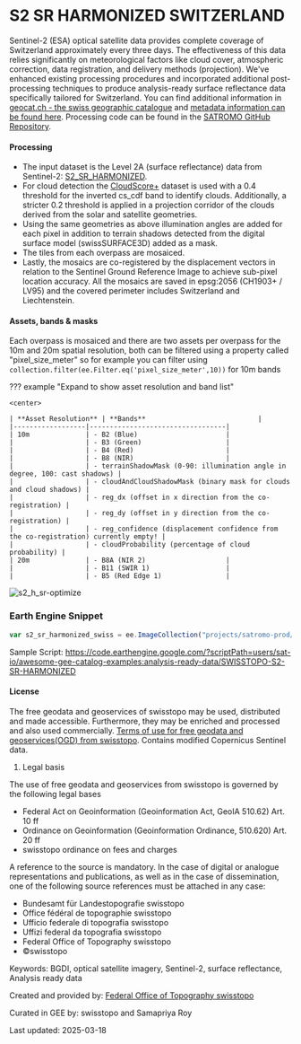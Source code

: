 # S2 SR HARMONIZED SWITZERLAND

Sentinel-2 (ESA) optical satellite data provides complete coverage of Switzerland approximately every three days. The effectiveness of this data
relies significantly on meteorological factors like cloud cover, atmospheric correction, data registration, and delivery methods (projection). We've
enhanced existing processing procedures and incorporated additional post-processing techniques to produce analysis-ready surface reflectance data
specifically tailored for Switzerland. You can find additional information in [geocat.ch - the swiss geographic catalogue](https://www.geocat.ch)
and [metadata information can be found here](https://www.geocat.ch/geonetwork/srv/eng/catalog.search#/metadata/7ae5cd5b-e872-4719-92c0-dc2f86c4d471). Processing code can be found in the [SATROMO GitHub Repository](https://github.com/swisstopo/topo-satromo).

#### Processing
- The input dataset is the Level 2A (surface reflectance) data from Sentinel-2: [S2_SR_HARMONIZED](https://developers.google.com/earth-engine/datasets/catalog/COPERNICUS_S2_SR_HARMONIZED?hl=en).
- For cloud detection the [CloudScore+](https://developers.google.com/earth-engine/datasets/catalog/GOOGLE_CLOUD_SCORE_PLUS_V1_S2_HARMONIZED?hl=en) dataset is used with a 0.4 threshold for the inverted cs_cdf band to identify clouds. Additionally, a stricter 0.2 threshold is applied in a projection corridor of the clouds derived from the solar and satellite geometries.
- Using the same geometries as above illumination angles are added for each pixel in addition to terrain shadows detected from the digital surface model (swissSURFACE3D) added as a mask.
- The tiles from each overpass are mosaiced.
- Lastly, the mosaics are co-registered by the displacement vectors in relation to the Sentinel Ground Reference Image to achieve sub-pixel location accuracy. All the mosaics are saved in epsg:2056 (CH1903+ / LV95) and the covered perimeter includes Switzerland and Liechtenstein.

#### Assets, bands & masks
Each overpass is mosaiced and there are two assets per overpass for the 10m and 20m spatial resolution, both can be filtered using a property called "pixel_size_meter" so for example you can filter using ```collection.filter(ee.Filter.eq('pixel_size_meter',10))``` for 10m bands

??? example "Expand to show asset resolution and band list"

    <center>

    | **Asset Resolution** | **Bands**                            |
    |------------------|----------------------------------|
    | 10m              | - B2 (Blue)                      |
    |                  | - B3 (Green)                     |
    |                  | - B4 (Red)                       |
    |                  | - B8 (NIR)                       |
    |                  | - terrainShadowMask (0-90: illumination angle in degree, 100: cast shadows) |
    |                  | - cloudAndCloudShadowMask (binary mask for clouds and cloud shadows) |
    |                  | - reg_dx (offset in x direction from the co-registration) |
    |                  | - reg_dy (offset in y direction from the co-registration) |
    |                  | - reg_confidence (displacement confidence from the co-registration) currently empty! |
    |                  | - cloudProbability (percentage of cloud probability) |
    | 20m              | - B8A (NIR 2)                    |
    |                  | - B11 (SWIR 1)                   |
    |                  | - B5 (Red Edge 1)                |

![s2_h_sr-optimize](https://github.com/samapriya/awesome-gee-community-datasets/assets/6677629/7f75b1c1-68bd-46e9-a789-ceab8c6763da)

### Earth Engine Snippet

```js
var s2_sr_harmonized_swiss = ee.ImageCollection("projects/satromo-prod/assets/col/S2_SR_HARMONIZED_SWISS");
```

Sample Script: https://code.earthengine.google.com/?scriptPath=users/sat-io/awesome-gee-catalog-examples:analysis-ready-data/SWISSTOPO-S2-SR-HARMONIZED

#### License
The free geodata and geoservices of swisstopo may be used, distributed and made accessible. Furthermore, they may be enriched and processed and also
used commercially. [Terms of use for free geodata and geoservices(OGD) from swisstopo](https://www.swisstopo.admin.ch/en/terms-of-use-free-geodata-and-geoservices). Contains modified Copernicus Sentinel data.

1. Legal basis

The use of free geodata and geoservices from swisstopo is governed by the following legal bases

   - Federal Act on Geoinformation (Geoinformation Act, GeoIA 510.62) Art. 10 ff
   - Ordinance on Geoinformation (Geoinformation Ordinance, 510.620) Art. 20 ff
   - swisstopo ordinance on fees and charges

A reference to the source is mandatory. In the case of digital or analogue representations and publications, as well as in the case of dissemination, one of the following source references must be attached in any case:

- Bundesamt für Landestopografie swisstopo
- Office fédéral de topographie swisstopo
- Ufficio federale di topografia swisstopo
- Uffizi federal da topografia swisstopo
- Federal Office of Topography swisstopo
- ©swisstopo

Keywords: BGDI, optical satellite imagery, Sentinel-2, surface reflectance, Analysis ready data

Created and provided by: [Federal Office of Topography swisstopo](https://www.swisstopo.admin.ch/en)

Curated in GEE by: swisstopo and Samapriya Roy

Last updated: 2025-03-18
